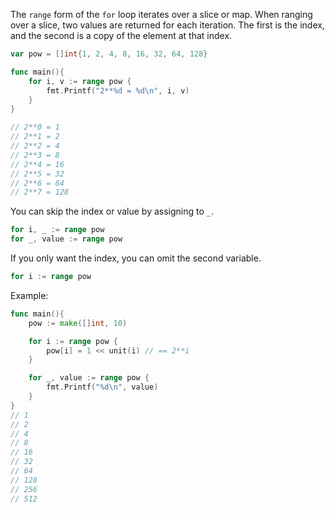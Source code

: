 The `range` form of the `for` loop iterates over a slice or map.
When ranging over a slice, two values are returned for each iteration. The first is the index, and the second is a copy of the element at that index.
```go
var pow = []int{1, 2, 4, 8, 16, 32, 64, 128}

func main(){
	for i, v := range pow {
		fmt.Printf("2**%d = %d\n", i, v)
	}
}

// 2**0 = 1
// 2**1 = 2
// 2**2 = 4
// 2**3 = 8
// 2**4 = 16
// 2**5 = 32
// 2**6 = 64
// 2**7 = 128
```

You can skip the index or value by assigning to `_`.
```go
for i, _ := range pow
for _, value := range pow
```

If you only want the index, you can omit the second variable.
```go
for i := range pow
```

Example:
```go
func main(){
	pow := make([]int, 10)

	for i := range pow {
		pow[i] = 1 << unit(i) // == 2**i
	}

	for _, value := range pow {
		fmt.Printf("%d\n", value)
	}
}
// 1
// 2
// 4
// 8
// 16
// 32
// 64
// 128
// 256
// 512
```
